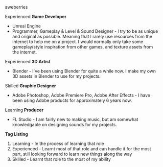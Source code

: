 aweberries

Experienced **Game Developer**
- Unreal Engine
- Programmer, Gameplay & Level & Sound Designer - I try to be as unique and original as possible. Meaning that I rarely use resources from the internet to help me on a project. I would normally only take some gameplay/style inspiration from other games, and texture assets from the internet.

Experienced **3D Artist**
- Blender - I've been using Blender for quite a while now. I make my own 3D assets in Blender to use for my projects.

Skilled **Graphic Designer**
- Adobe Photoshop, Adobe Premiere Pro, Adobe After Effects - I have been using Adobe products for approximately 6 years now.

Learning **Producer**
- FL Studio - I am fairly new to making music, but am somewhat knowledgable on designing sounds for my projects.

**Tag Listing**
1. Learning - In the process of learning that role
2. Experienced - Learnt most of that role and can handle it for the most part, still looking forward to learn new things along the way
3. Skilled - Learnt that role to the most of my ability
